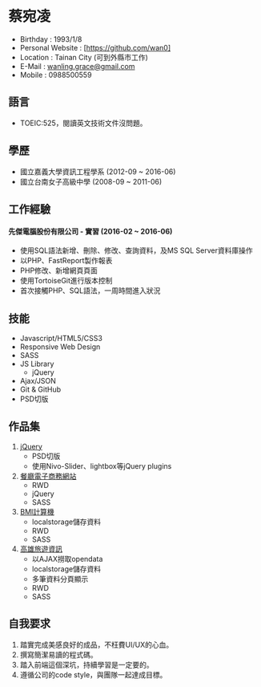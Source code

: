 # **蔡宛凌**
* Birthday : 1993/1/8
* Personal Website : [https://github.com/wan0]
* Location : Tainan City (可到外縣市工作)
* E-Mail : wanling.grace@gmail.com
* Mobile : 0988500559

## **語言**
* TOEIC:525，閱讀英文技術文件沒問題。

## **學歷**
* 國立嘉義大學資訊工程學系 (2012-09 ~ 2016-06)
* 國立台南女子高級中學 (2008-09 ~ 2011-06)

## **工作經驗**
#### **先傑電腦股份有限公司 - 實習 (2016-02 ~ 2016-06)**
* 使用SQL語法新增、刪除、修改、查詢資料，及MS SQL Server資料庫操作
* 以PHP、FastReport製作報表
* PHP修改、新增網頁頁面
* 使用TortoiseGit進行版本控制
* 首次接觸PHP、SQL語法，一周時間進入狀況

## **技能**
* Javascript/HTML5/CSS3
* Responsive Web Design
* SASS 
* JS Library
   * jQuery
* Ajax/JSON
* Git & GitHub
* PSD切版

## **作品集**
1. [jQuery][1]
   * PSD切版
   * 使用Nivo-Slider、lightbox等jQuery plugins
2. [餐廳電子商務網站][2]
   * RWD
   * jQuery
   * SASS
3. [BMI計算機][3]
   * localstorage儲存資料
   * RWD
   * SASS
4. [高雄旅遊資訊][4]
   * 以AJAX撈取opendata
   * localstorage儲存資料
   * 多筆資料分頁顯示
   * RWD
   * SASS

## **自我要求**
1. 踏實完成美感良好的成品，不枉費UI/UX的心血。
2. 撰寫簡潔易讀的程式碼。
3. 踏入前端這個深坑，持續學習是一定要的。
4. 遵循公司的code style，與團隊一起達成目標。

[https://github.com/wan0]: https://github.com/wan0
[1]: https://wan0.github.io/finalproject/
[2]: https://wan0.github.io/hex_restaurant/
[3]: https://wan0.github.io/BMI/
[4]: https://wan0.github.io/KaohsiungTravel/
